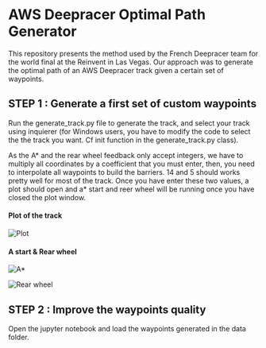 # AWS Deepracer Optimal Path Generator

This repository presents the method used by the French Deepracer team for the world final at the Reinvent in Las Vegas. 
Our approach was to generate the optimal path of an AWS Deepracer track given a certain set of waypoints.



##  STEP 1 : Generate a first set of custom waypoints

Run the generate_track.py file to generate the track, and select your track using inquierer (for Windows users, you have to modify the code to select the the track you want. Cf init function in the generate_track.py class).  

As the A* and the rear wheel feedback only accept integers, we have to multiply all coordinates by a coefficient that you must enter, then, you need to interpolate all waypoints to build the barriers. 14 and 5 should works pretty well for most of the track. 
Once you have enter these two values, a plot should open and a* start and reer wheel will be running once you have closed the plot window.

#### Plot of the track 
![Plot](https://github.com/matrousseau/AWS-Deepracer-Optimal-Path-Generator/blob/master/CubicSpline/IMG/plot%20of%20the%20track.png)

#### A start & Rear wheel
![A*](https://github.com/matrousseau/AWS-Deepracer-Optimal-Path-Generator/blob/master/CubicSpline/IMG/a*.png)

![Rear wheel](https://github.com/matrousseau/AWS-Deepracer-Optimal-Path-Generator/blob/master/CubicSpline/IMG/rear%20wheel%20feedback.png)

##  STEP 2 : Improve the waypoints quality

Open the jupyter notebook and load the waypoints generated in the data folder. 



